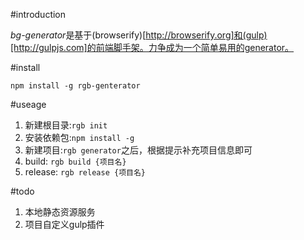 #introduction

*bg-generator*是基于(browserify)[http://browserify.org]和(gulp)[http://gulpjs.com]的前端脚手架。力争成为一个简单易用的generator。

#install
    
    npm install -g rgb-genterator

#useage

1. 新建根目录:`rgb init`
2. 安装依赖包:`npm install -g`
3. 新建项目:`rgb generator`之后，根据提示补充项目信息即可
4. build: `rgb build {项目名}`
5. release: `rgb release {项目名}`

#todo
1. 本地静态资源服务
2. 项目自定义gulp插件
